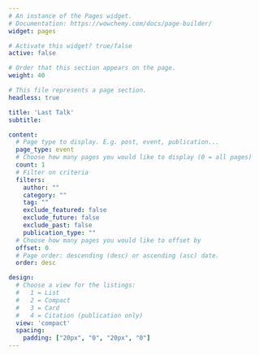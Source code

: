 ```yaml
---
# An instance of the Pages widget.
# Documentation: https://wowchemy.com/docs/page-builder/
widget: pages

# Activate this widget? true/false
active: false

# Order that this section appears on the page.
weight: 40

# This file represents a page section.
headless: true

title: 'Last Talk'
subtitle:

content:
  # Page type to display. E.g. post, event, publication...
  page_type: event
  # Choose how many pages you would like to display (0 = all pages)
  count: 1
  # Filter on criteria
  filters:
    author: ""
    category: ""
    tag: ""
    exclude_featured: false
    exclude_future: false
    exclude_past: false
    publication_type: ""
  # Choose how many pages you would like to offset by
  offset: 0
  # Page order: descending (desc) or ascending (asc) date.
  order: desc

design:
  # Choose a view for the listings:
  #   1 = List
  #   2 = Compact
  #   3 = Card
  #   4 = Citation (publication only)
  view: 'compact'
  spacing:
    padding: ["20px", "0", "20px", "0"]
---
```

